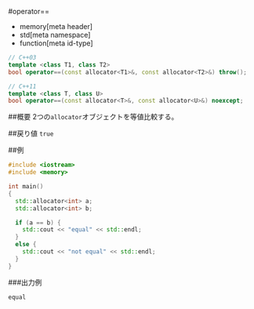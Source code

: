 #operator==
* memory[meta header]
* std[meta namespace]
* function[meta id-type]

```cpp
// C++03
template <class T1, class T2>
bool operator==(const allocator<T1>&, const allocator<T2>&) throw();

// C++11
template <class T, class U>
bool operator==(const allocator<T>&, const allocator<U>&) noexcept;
```

##概要
2つの`allocator`オブジェクトを等値比較する。


##戻り値
`true`


##例
```cpp
#include <iostream>
#include <memory>

int main()
{
  std::allocator<int> a;
  std::allocator<int> b;

  if (a == b) {
    std::cout << "equal" << std::endl;
  }
  else {
    std::cout << "not equal" << std::endl;
  }
}
```

###出力例
```
equal
```


